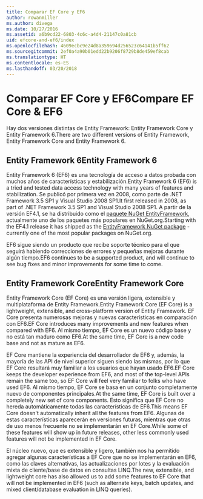 ```yaml
---
title: Comparar EF Core y EF6
author: rowanmiller
ms.author: divega
ms.date: 10/27/2016
ms.assetid: a6b9cd22-6803-4c6c-a4d4-21147c0a81cb
uid: efcore-and-ef6/index
ms.openlocfilehash: 4609ecbc9e24d8a359694d256523c64141b5ff62
ms.sourcegitcommit: 2ef0a4a90b01edd22b9206f8729b8de459ef8cab
ms.translationtype: HT
ms.contentlocale: es-ES
ms.lasthandoff: 03/20/2018
---
```

# <a name="compare-ef-core--ef6"></a><span data-ttu-id="e866a-102">Comparar EF Core y EF6</span><span class="sxs-lookup"><span data-stu-id="e866a-102">Compare EF Core & EF6</span></span>

<span data-ttu-id="e866a-103">Hay dos versiones distintas de Entity Framework: Entity Framework Core y Entity Framework 6.</span><span class="sxs-lookup"><span data-stu-id="e866a-103">There are two different versions of Entity Framework, Entity Framework Core and Entity Framework 6.</span></span>

## <a name="entity-framework-6"></a><span data-ttu-id="e866a-104">Entity Framework 6</span><span class="sxs-lookup"><span data-stu-id="e866a-104">Entity Framework 6</span></span>

<span data-ttu-id="e866a-105">Entity Framework 6 (EF6) es una tecnología de acceso a datos probada con muchos años de características y estabilización.</span><span class="sxs-lookup"><span data-stu-id="e866a-105">Entity Framework 6 (EF6) is a tried and tested data access technology with many years of features and stabilization.</span></span> <span data-ttu-id="e866a-106">Se publicó por primera vez en 2008, como parte de .NET Framework 3.5 SP1 y Visual Studio 2008 SP1.</span><span class="sxs-lookup"><span data-stu-id="e866a-106">It first released in 2008, as part of .NET Framework 3.5 SP1 and Visual Studio 2008 SP1.</span></span> <span data-ttu-id="e866a-107">A partir de la versión EF4.1, se ha distribuido como el [paquete NuGet EntityFramework](https://www.nuget.org/packages/EntityFramework/), actualmente uno de los paquetes más populares en NuGet.org.</span><span class="sxs-lookup"><span data-stu-id="e866a-107">Starting with the EF4.1 release it has shipped as the [EntityFramework NuGet package](https://www.nuget.org/packages/EntityFramework/) - currently one of the most popular packages on NuGet.org.</span></span>

<span data-ttu-id="e866a-108">EF6 sigue siendo un producto que recibe soporte técnico para el que seguirá habiendo correcciones de errores y pequeñas mejoras durante algún tiempo.</span><span class="sxs-lookup"><span data-stu-id="e866a-108">EF6 continues to be a supported product, and will continue to see bug fixes and minor improvements for some time to come.</span></span>

## <a name="entity-framework-core"></a><span data-ttu-id="e866a-109">Entity Framework Core</span><span class="sxs-lookup"><span data-stu-id="e866a-109">Entity Framework Core</span></span>

<span data-ttu-id="e866a-110">Entity Framework Core (EF Core) es una versión ligera, extensible y multiplataforma de Entity Framework.</span><span class="sxs-lookup"><span data-stu-id="e866a-110">Entity Framework Core (EF Core) is a lightweight, extensible, and cross-platform version of Entity Framework.</span></span> <span data-ttu-id="e866a-111">EF Core presenta numerosas mejoras y nuevas características en comparación con EF6.</span><span class="sxs-lookup"><span data-stu-id="e866a-111">EF Core introduces many improvements and new features when compared with EF6.</span></span> <span data-ttu-id="e866a-112">Al mismo tiempo, EF Core es un nuevo código base y no está tan maduro como EF6.</span><span class="sxs-lookup"><span data-stu-id="e866a-112">At the same time, EF Core is a new code base and not as mature as EF6.</span></span>

<span data-ttu-id="e866a-113">EF Core mantiene la experiencia del desarrollador de EF6 y, además, la mayoría de las API de nivel superior siguen siendo las mismas, por lo que EF Core resultará muy familiar a los usuarios que hayan usado EF6.</span><span class="sxs-lookup"><span data-stu-id="e866a-113">EF Core keeps the developer experience from EF6, and most of the top-level APIs remain the same too, so EF Core will feel very familiar to folks who have used EF6.</span></span> <span data-ttu-id="e866a-114">Al mismo tiempo, EF Core se basa en un conjunto completamente nuevo de componentes principales.</span><span class="sxs-lookup"><span data-stu-id="e866a-114">At the same time, EF Core is built over a completely new set of core components.</span></span> <span data-ttu-id="e866a-115">Esto significa que EF Core no hereda automáticamente todas las características de EF6.</span><span class="sxs-lookup"><span data-stu-id="e866a-115">This means EF Core doesn't automatically inherit all the features from EF6.</span></span> <span data-ttu-id="e866a-116">Algunas de estas características aparecerán en versiones futuras, mientras que otras de uso menos frecuente no se implementarán en EF Core.</span><span class="sxs-lookup"><span data-stu-id="e866a-116">While some of these features will show up in future releases, other less commonly used features will not be implemented in EF Core.</span></span>

<span data-ttu-id="e866a-117">El núcleo nuevo, que es extensible y ligero, también nos ha permitido agregar algunas características a EF Core que no se implementarán en EF6, como las claves alternativas, las actualizaciones por lotes y la evaluación mixta de cliente/base de datos en consultas LINQ.</span><span class="sxs-lookup"><span data-stu-id="e866a-117">The new, extensible, and lightweight core has also allowed us to add some features to EF Core that will not be implemented in EF6 (such as alternate keys, batch updates, and mixed client/database evaluation in LINQ queries).</span></span>
